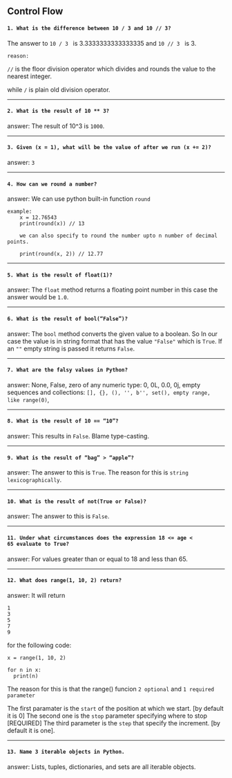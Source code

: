 ## Control Flow



#### ```1. What is the difference between 10 / 3 and 10 // 3?```

The answer to ```10 / 3 ``` is 3.3333333333333335 and ```10 // 3 ``` is 3.

``reason: ``

```//``` is the floor division operator which divides and rounds the value to the nearest integer.

while ```/``` is plain old division operator.

---
#### ```2. What is the result of 10 ** 3?```

answer: The result of 10^3 is ``1000``.

---
#### ```3. Given (x = 1), what will be the value of after we run (x += 2)?```

answer: ```3```

---
#### ```4. How can we round a number?```

answer: We can use python built-in function ```round``` 
```
example: 
    x = 12.76543
    print(round(x)) // 13

    we can also specify to round the number upto n number of decimal points.

    print(round(x, 2)) // 12.77

```
---
#### ```5. What is the result of float(1)?```

answer: The ``float`` method returns a floating point number in this case the answer would be ```1.0```.

---
#### ```6. What is the result of bool(“False”)?```

answer: The ``bool`` method converts the given value to a boolean. So In our case the value is in string format that has the value ```"False"``` which is ``True``.
        If an ```""``` empty string is passed it returns ``False``.

---
#### ```7. What are the falsy values in Python?```

answer: None, False, zero of any numeric type: 0, 0L, 0.0, 0j, empty sequences and collections: ```[], {}, (), '', b'', set(), empty range, like range(0)```,

---
#### ```8. What is the result of 10 == “10”?```

answer: This results in ```False```. Blame type-casting.

---
#### ```9. What is the result of “bag” > “apple”?```

answer: The answer to this is ```True```. The reason for this is ```string lexicographically```.

---
#### ```10. What is the result of not(True or False)?```

answer: The answer to this is ```False```.

---
#### ```11. Under what circumstances does the expression 18 <= age < 65 evaluate to True?```

answer: For values greater than or equal to 18 and less than 65.

---
#### ```12. What does range(1, 10, 2) return?```

answer: It will return 

```
1
3
5
7
9
```

for the following code: 
```
x = range(1, 10, 2)

for n in x:
  print(n)
```

The reason for this is that the range() funcion ```2 optional``` and ```1 required parameter```

The first paramater is the ```start``` of the position at which we start. [by default it is 0]
The second one is the ```stop``` parameter specifying where to stop [REQUIRED]
The third parameter is the ```step``` that specify the increment. [by default it is one].

---
#### ```13. Name 3 iterable objects in Python.```

answer: Lists, tuples, dictionaries, and sets are all iterable objects.